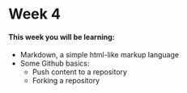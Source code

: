 # Week 4

#### This week you will be learning:

* Markdown, a simple html-like markup language
* Some Github basics:
  * Push content to a repository
  * Forking a repository



